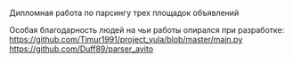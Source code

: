 Дипломная работа по парсингу трех площадок объявлений

Особая благодарность людей на чьи работы опирался при разработке:
https://github.com/Timur1991/project_yula/blob/master/main.py
https://github.com/Duff89/parser_avito
